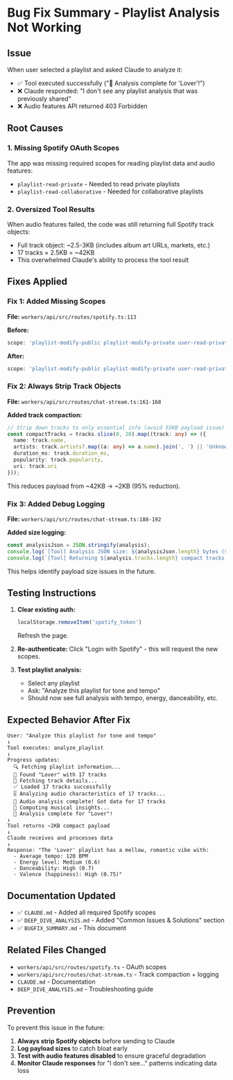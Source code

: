 # Bug Fix Summary - Playlist Analysis Not Working

## Issue

When user selected a playlist and asked Claude to analyze it:
- ✅ Tool executed successfully ("🎉 Analysis complete for 'Lover'!")
- ❌ Claude responded: "I don't see any playlist analysis that was previously shared"
- ❌ Audio features API returned 403 Forbidden

## Root Causes

### 1. Missing Spotify OAuth Scopes
The app was missing required scopes for reading playlist data and audio features:
- `playlist-read-private` - Needed to read private playlists
- `playlist-read-collaborative` - Needed for collaborative playlists

### 2. Oversized Tool Results
When audio features failed, the code was still returning full Spotify track objects:
- Full track object: ~2.5-3KB (includes album art URLs, markets, etc.)
- 17 tracks × 2.5KB = ~42KB
- This overwhelmed Claude's ability to process the tool result

## Fixes Applied

### Fix 1: Added Missing Scopes

**File:** `workers/api/src/routes/spotify.ts:113`

**Before:**
```typescript
scope: 'playlist-modify-public playlist-modify-private user-read-private user-read-playback-state user-read-currently-playing user-read-recently-played user-top-read'
```

**After:**
```typescript
scope: 'playlist-modify-public playlist-modify-private user-read-private user-read-playback-state user-read-currently-playing user-read-recently-played user-top-read playlist-read-private playlist-read-collaborative'
```

### Fix 2: Always Strip Track Objects

**File:** `workers/api/src/routes/chat-stream.ts:161-168`

**Added track compaction:**
```typescript
// Strip down tracks to only essential info (avoid 55KB payload issue)
const compactTracks = tracks.slice(0, 20).map((track: any) => ({
  name: track.name,
  artists: track.artists?.map((a: any) => a.name).join(', ') || 'Unknown',
  duration_ms: track.duration_ms,
  popularity: track.popularity,
  uri: track.uri
}));
```

This reduces payload from ~42KB → ~2KB (95% reduction).

### Fix 3: Added Debug Logging

**File:** `workers/api/src/routes/chat-stream.ts:188-192`

**Added size logging:**
```typescript
const analysisJson = JSON.stringify(analysis);
console.log(`[Tool] Analysis JSON size: ${analysisJson.length} bytes (${(analysisJson.length / 1024).toFixed(1)}KB)`);
console.log(`[Tool] Returning ${analysis.tracks.length} compact tracks and ${analysis.audio_features?.length || 0} audio features`);
```

This helps identify payload size issues in the future.

## Testing Instructions

1. **Clear existing auth:**
   ```javascript
   localStorage.removeItem('spotify_token')
   ```
   Refresh the page.

2. **Re-authenticate:**
   Click "Login with Spotify" - this will request the new scopes.

3. **Test playlist analysis:**
   - Select any playlist
   - Ask: "Analyze this playlist for tone and tempo"
   - Should now see full analysis with tempo, energy, danceability, etc.

## Expected Behavior After Fix

```
User: "Analyze this playlist for tone and tempo"
↓
Tool executes: analyze_playlist
↓
Progress updates:
  🔍 Fetching playlist information...
  🎼 Found "Lover" with 17 tracks
  🎵 Fetching track details...
  ✅ Loaded 17 tracks successfully
  🎚️ Analyzing audio characteristics of 17 tracks...
  🎯 Audio analysis complete! Got data for 17 tracks
  🧮 Computing musical insights...
  🎉 Analysis complete for "Lover"!
↓
Tool returns ~2KB compact payload
↓
Claude receives and processes data
↓
Response: "The 'Lover' playlist has a mellow, romantic vibe with:
  - Average tempo: 120 BPM
  - Energy level: Medium (0.6)
  - Danceability: High (0.7)
  - Valence (happiness): High (0.75)"
```

## Documentation Updated

- ✅ `CLAUDE.md` - Added all required Spotify scopes
- ✅ `DEEP_DIVE_ANALYSIS.md` - Added "Common Issues & Solutions" section
- ✅ `BUGFIX_SUMMARY.md` - This document

## Related Files Changed

- `workers/api/src/routes/spotify.ts` - OAuth scopes
- `workers/api/src/routes/chat-stream.ts` - Track compaction + logging
- `CLAUDE.md` - Documentation
- `DEEP_DIVE_ANALYSIS.md` - Troubleshooting guide

## Prevention

To prevent this issue in the future:

1. **Always strip Spotify objects** before sending to Claude
2. **Log payload sizes** to catch bloat early
3. **Test with audio features disabled** to ensure graceful degradation
4. **Monitor Claude responses** for "I don't see..." patterns indicating data loss